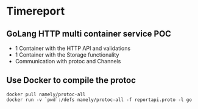 # Timereport

## GoLang HTTP multi container service  POC
- 1 Container with the HTTP API and validations
- 1 Container with the Storage functionality
- Communication with protoc and Channels

## Use Docker to compile the protoc

```
docker pull namely/protoc-all
docker run -v `pwd`:/defs namely/protoc-all -f reportapi.proto -l go
```

